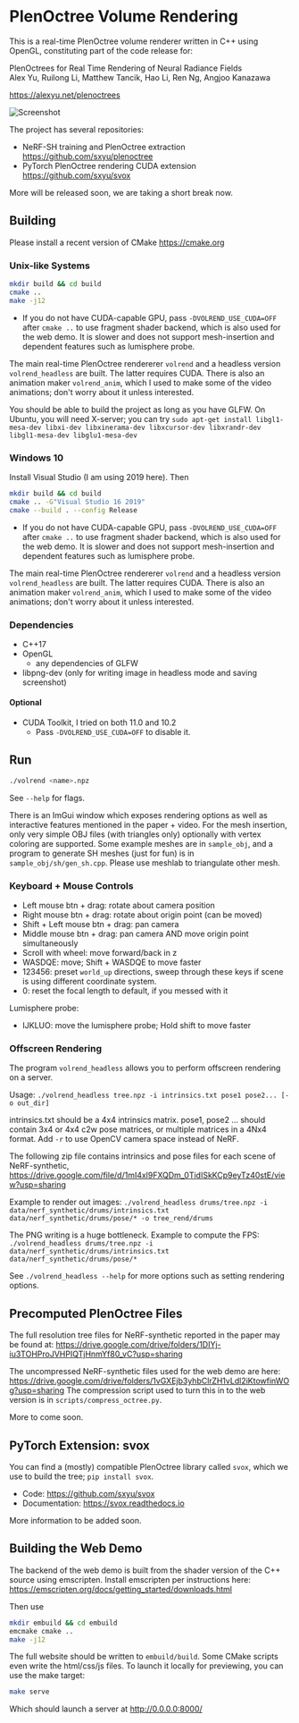 # PlenOctree Volume Rendering

This is a real-time PlenOctree volume renderer written in C++ using OpenGL,
constituting part of the code release for:

PlenOctrees for Real Time Rendering of Neural Radiance Fields<br>
Alex Yu, Ruilong Li, Matthew Tancik, Hao Li, Ren Ng, Angjoo Kanazawa

https://alexyu.net/plenoctrees

![Screenshot](https://raw.githubusercontent.com/sxyu/volrend/master/img/screenshot_slice.jpg)

The project has several repositories:

- NeRF-SH training and PlenOctree extraction <https://github.com/sxyu/plenoctree>
- PyTorch PlenOctree rendering CUDA extension <https://github.com/sxyu/svox>

More will be released soon, we are taking a short break now.

## Building
Please install a recent version of CMake <https://cmake.org>

### Unix-like Systems
```sh
mkdir build && cd build
cmake ..
make -j12
```

- If you do not have CUDA-capable GPU, pass `-DVOLREND_USE_CUDA=OFF` after `cmake ..` to use fragment shader backend, which is also used for the web demo.
  It is slower and does not support mesh-insertion and dependent features such as lumisphere probe.

The main real-time PlenOctree rendererer `volrend` and a headless version `volrend_headless` are built. The latter requires CUDA.
There is also an animation maker `volrend_anim`, which I used to make some of the video animations; don't worry about it unless interested.

You should be able to build the project as long as you have GLFW.
On Ubuntu, you will need X-server; you can try
`sudo apt-get install libgl1-mesa-dev libxi-dev libxinerama-dev libxcursor-dev libxrandr-dev libgl1-mesa-dev libglu1-mesa-dev`

### Windows 10
Install Visual Studio (I am using 2019 here). Then
```sh
mkdir build && cd build
cmake .. -G"Visual Studio 16 2019"
cmake --build . --config Release
```
- If you do not have CUDA-capable GPU, pass `-DVOLREND_USE_CUDA=OFF` after `cmake ..` to use fragment shader backend, which is also used for the web demo.
  It is slower and does not support mesh-insertion and dependent features such as lumisphere probe.

The main real-time PlenOctree rendererer `volrend` and a headless version `volrend_headless` are built. The latter requires CUDA.
There is also an animation maker `volrend_anim`, which I used to make some of the video animations; don't worry about it unless interested.

### Dependencies
- C++17
- OpenGL
    - any dependencies of GLFW
- libpng-dev (only for writing image in headless mode and saving screenshot)

#### Optional
- CUDA Toolkit, I tried on both 11.0 and 10.2
    - Pass `-DVOLREND_USE_CUDA=OFF` to disable it.

## Run
```sh
./volrend <name>.npz
```
See `--help` for flags.

There is an ImGui window which exposes rendering options as well as interactive features mentioned in the paper + video.
For the mesh insertion, only very simple OBJ files (with triangles only) optionally with vertex coloring are supported. 
Some example meshes are in `sample_obj`, and a program to generate SH meshes (just for fun) is in `sample_obj/sh/gen_sh.cpp`.
Please use meshlab to triangulate other mesh.

### Keyboard + Mouse Controls
- Left mouse btn + drag: rotate about camera position
- Right mouse btn + drag: rotate about origin point (can be moved)
- Shift + Left mouse btn + drag: pan camera
- Middle mouse btn + drag: pan camera AND move origin point simultaneously
- Scroll with wheel: move forward/back in z
- WASDQE: move; Shift + WASDQE to move faster
- 123456: preset `world_up` directions, sweep through these keys if scene is using different coordinate system.
- 0: reset the focal length to default, if you messed with it

Lumisphere probe:
- IJKLUO: move the lumisphere probe; Hold shift to move faster


### Offscreen Rendering

The program `volrend_headless` allows you to perform offscreen rendering on a server.

Usage: `./volrend_headless tree.npz -i intrinsics.txt pose1 pose2... [-o out_dir]`

intrinsics.txt should be a 4x4 intrinsics matrix.
pose1, pose2 ... should contain 3x4 or 4x4 c2w pose matrices,
or multiple matrices in a 4Nx4 format.
Add `-r` to use OpenCV camera space instead of NeRF.

The following zip file contains intrinsics and pose files for each scene of NeRF-synthetic,
<https://drive.google.com/file/d/1mI4xl9FXQDm_0TidISkKCp9eyTz40stE/view?usp=sharing>

Example to render out images:
`./volrend_headless drums/tree.npz -i data/nerf_synthetic/drums/intrinsics.txt data/nerf_synthetic/drums/pose/* -o tree_rend/drums`

The PNG writing is a huge bottleneck. Example to compute the FPS:
`./volrend_headless drums/tree.npz -i data/nerf_synthetic/drums/intrinsics.txt data/nerf_synthetic/drums/pose/*`

See `./volrend_headless --help` for more options such as setting rendering options.

## Precomputed PlenOctree Files
The full resolution tree files for NeRF-synthetic reported in the paper may be found at:
<https://drive.google.com/drive/folders/1DIYj-iu3TOHProJVHPIQTjHnmYf80_vC?usp=sharing>

The uncompressed NeRF-synthetic files used for the web demo are here:
<https://drive.google.com/drive/folders/1vGXEjb3yhbClrZH1vLdl2iKtowfinWOg?usp=sharing>
The compression script used to turn this in to the web version is in `scripts/compress_octree.py`.

More to come soon.

## PyTorch Extension: svox 

You can find a (mostly) compatible PlenOctree library called `svox`, which we use to build the tree;
`pip install svox`.

- Code: <https://github.com/sxyu/svox>
- Documentation: <https://svox.readthedocs.io>

More information to be added soon.

## Building the Web Demo

The backend of the web demo is built from the shader version of the C++ source using emscripten.
Install emscripten per instructions here:
https://emscripten.org/docs/getting_started/downloads.html

Then use
```sh
mkdir embuild && cd embuild
emcmake cmake ..
make -j12
```

The full website should be written to `embuild/build`.
Some CMake scripts even write the html/css/js files.
To launch it locally for previewing, you can use the make target:
```sh
make serve
```
Which should launch a server at http://0.0.0.0:8000/

